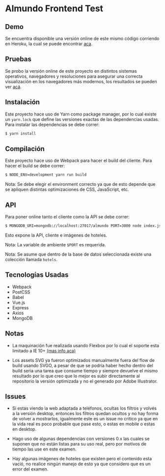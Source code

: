 Almundo Frontend Test
=====================

Demo
----

Se encuentra disponible una versión online de este mismo código corriendo en
Heroku, la cual se puede encontrar [aca](https://almundo-frontend-test.herokuapp.com).

Pruebas
-------

Se probo la versión online de este proyecto en distintos sistemas operativos,
navegadores y resoluciones para asegurar una correcta visualización en los
navegadores más modernos, los resultados se pueden ver [acá](https://app.crossbrowsertesting.com/public/ie0963dbee54726b/screenshots/z6807377818e38d3d639).

Instalación
-----------

Este proyecto hace uso de Yarn como package manager, por lo cual existe un
`yarn.lock` que define las versiones exactas de las dependencias usadas.
Para instalar las dependencias se debe correr:

```bash
$ yarn install
```

Compilación
-----------

Este proyecto hace uso de Webpack para hacer el build del cliente.
Para hacer el build se debe correr:

```bash
$ NODE_ENV=development yarn run build
```

Nota: Se debe elegir el environment correcto ya que de esto depende que se apliquen
distintas optimizaciones de CSS, JavaScript, etc.

API
---

Para poner online tanto el cliente como la API se debe correr:

```bash
$ MONGODB_URI=mongodb://localhost:27017/almundo PORT=3000 node index.js
```

Esto expone la API, cliente e imágenes de hoteles.

Nota: La variable de ambiente `$PORT` es requerida.

Nota: Se asume que dentro de la base de datos seleccionada existe una colección llamada `hotels`.

Tecnologías Usadas
------------------

- Webpack
- PostCSS
- Babel
- Vue.js
- Express
- Axios
- MongoDB

Notas
-----

- La maquinación fue realizada usando Flexbox por lo cual el soporte esta limitado
  a IE 10+ [(mas info aca)](https://caniuse.com/#feat=flexbox)

- Los assets SVG ya fueron optimizados manualmente fuera del flow de build
  usando SVGO, a pesar de que se podría haber hecho dentro del build seria una
  tarea que consume tiempo y siempre devuelve el mismo resultado por lo que creo
  que lo mejor es subir directamente al repositorio la versión optimizada y no
  el generado por Adobe Illustrator.

Issues
------

- Si estas viendo la web adaptada a teléfonos, ocultas los filtros y volvés a la
  versión desktop, entonces los filtros quedan ocultos y no hay forma de volver
  a mostrarlos, igualmente este es un issue no critico ya que en la vida real es
  poco probable que pase esto, o estas en mobile o estas en desktop.

- Hago uso de algunas dependencias con versiones 0.x las cuales se suponen que no
  están listas para su uso real, pero por motivos de tiempo las use en este examen.

- Hay algunas imágenes de hoteles que existen pero el contenido esta vació, no
  realice ningún manejo de esto ya que considero que es un error del examen.
